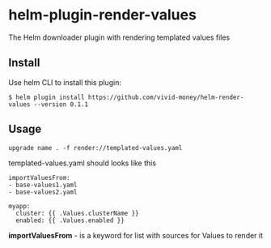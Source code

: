 # helm-plugin-render-values

The Helm downloader plugin with rendering templated values files

## Install
Use helm CLI to install this plugin:
```
$ helm plugin install https://github.com/vivid-money/helm-render-values --version 0.1.1
```

## Usage
```
upgrade name . -f render://templated-values.yaml
```
templated-values.yaml should looks like this
```
importValuesFrom: 
- base-values1.yaml
- base-values2.yaml

myapp:
  cluster: {{ .Values.clusterName }}
  enabled: {{ .Values.enabled }}
```

**importValuesFrom** - is a keyword for list with sources for Values to render it

